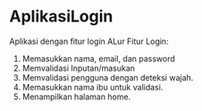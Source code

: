 # AplikasiLogin
Aplikasi dengan fitur login
ALur Fitur Login:
1. Memasukkan nama, email, dan password
2. Memvalidasi Inputan/masukan
3. Memvalidasi pengguna dengan deteksi wajah.
4. Memasukkan nama ibu untuk validasi.
5. Menampilkan halaman home.
